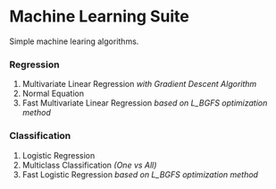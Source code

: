 # Machine Learning Suite
Simple machine learing algorithms.

### Regression

1. Multivariate Linear Regression
_with Gradient Descent Algorithm_
2. Normal Equation
3. Fast Multivariate Linear Regression _based on L\_BGFS optimization method_

### Classification

1. Logistic Regression
2. Multiclass Classification _(One vs All)_
3. Fast Logistic Regression _based on L\_BGFS optimization method_